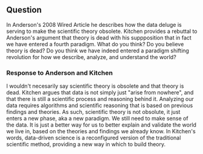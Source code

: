 ## Question 

In Anderson's 2008 Wired Article he describes how the data deluge is serving to make the scientific theory obsolete. Kitchen provides a rebuttal to Anderson's argument that theory is dead with his suppposition that in fact we have entered a fourth paradigm. What do you think? Do you believe theory is dead? Do you think we have indeed entered a paradigm shifting revolution for how we describe, analyze, and understand the world?


### Response to Anderson and Kitchen

I wouldn't necesarily say scientific theory is obsolete and that theory is dead. Kitchen argues that data is not simply just "arise from nowhere", and that there is still a scientific process and reasoning behind it. Analyzing our data requires algorithms and scientific reasoning that is based on previous findings and theories. As such, scientific theory is not obsolute, it just enters a new phase, aka a new paradigm. We still need to make sense of the data. It is just a better way for us to better explain and validate the world we live in, based on the theories and findings we already know. In Kitchen's words, data-driven science is a reconfigured version of the traditional scientific method, providing a new way in which to build theory.
